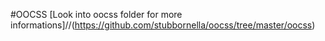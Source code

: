 #OOCSS
[Look into oocss folder for more informations]//(https://github.com/stubbornella/oocss/tree/master/oocss)

